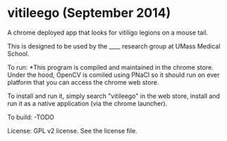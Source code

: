 vitileego (September 2014)
=========

A chrome deployed app that looks for vitiligo legions on a mouse tail.

This is designed to be used by the ____ research group at UMass Medical School.

To run:
*This program is compiled and maintained in the chrome store. Under the hood, OpenCV is comiled using PNaCl so it should run on ever platform that you can access the chrome web store. 

To install and run it, simply search "vitileego" in the web store, install and run it as a native application (via the chrome launcher).

To build:
-TODO

License: GPL v2 license. See the license file.